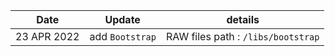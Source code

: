 | Date | Update | details |
| -- | -- | -- |
| 23 APR 2022 | add `Bootstrap` | RAW files path : `/libs/bootstrap` |

